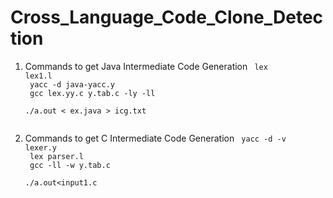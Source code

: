 # Cross_Language_Code_Clone_Detection

1. Commands to get Java Intermediate Code Generation
    <code>
      lex lex1.l <br>
      yacc -d java-yacc.y <br>
      gcc lex.yy.c y.tab.c -ly -ll <br>
      ./a.out < ex.java > icg.txt <br>
    </code>
  
2. Commands to get C Intermediate Code Generation
    <code>
      yacc -d -v lexer.y <br>
      lex parser.l <br>
      gcc -ll -w y.tab.c <br>
      ./a.out<input1.c <br>
    </code>
